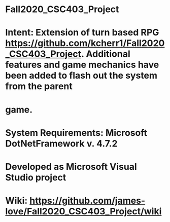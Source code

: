 # Fall2020_CSC403_Project
# 
# Intent: Extension of turn based RPG https://github.com/kcherr1/Fall2020_CSC403_Project. Additional features and game mechanics have been added to flash out the system from the parent
# game.  
#
# System Requirements: Microsoft DotNetFramework v. 4.7.2
# Developed as Microsoft Visual Studio project
#
# Wiki: https://github.com/james-love/Fall2020_CSC403_Project/wiki 
